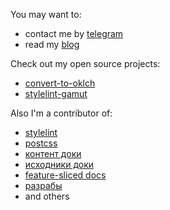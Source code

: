 You may want to:
- contact me by [telegram](https://t.me/fpetrakov) 
- read my [blog](https://fpetrakov.deno.dev)

Check out my open source projects:
- [convert-to-oklch](https://github.com/fpetrakov/convert-to-oklch)
- [stylelint-gamut](https://github.com/fpetrakov/stylelint-gamut)

Also I'm a contributor of:
- [stylelint](https://github.com/stylelint/stylelint)
- [postcss](https://github.com/postcss/postcss)
- [контент доки](https://github.com/doka-guide/content)
- [исходники доки](https://github.com/doka-guide/platform)
- [feature-sliced docs](https://github.com/feature-sliced/documentation)
- [разрабы](https://github.com/razrabs-media/editorial)
- and others
